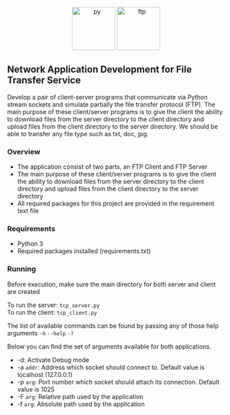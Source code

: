 <p align="center"> 
  <img src="https://cdn3.iconfinder.com/data/icons/logos-and-brands-adobe/512/267_Python-512.png" width="100" alt="py"/>
  <img src="https://blitapp.com/blog/articles/save-web-captures-to-ftp-server/ftp.png" width="100" alt="ftp">
</p>


## Network Application Development for File Transfer Service 
Develop a pair of client-server programs that communicate via Python stream sockets and simulate partially the file transfer protocol (FTP). The main purpose of these client/server programs is to give the client the ability to download files from the server directory to the client directory and upload files from the client directory to the server directory. We should be able to transfer any file type such as txt, doc, jpg.

### Overview

- The application consist of two parts, an FTP Client and FTP Server
- The main purpose of these client/server programs is to give the client the ability to download files from the server directory to the client directory and upload files from the client directory to the server directory
- All required packages for this project are provided in the requirement text file

### Requirements
- Python 3
- Required packages installed (requirements.txt)


### Running
Before execution, make sure the main directory for both server and client are created  

To run the server: ``tcp_server.py``  
To run the client: ``tcp_client.py``  

The list of available commands can be found by passing any of those help arguments ``-h`` ``--help`` ``-?``  

Below you can find the set of arguments available for both applications.

- -d: Activate Debug mode
- -a `addr`: Address which socket should connect to. Default value is localhost (127.0.0.1)
- -p `arg`: Port number which socket should attach its connection. Default value is 1025
- -F `arg`: Relative path used by the application
- -f `arg`: Absolute path used by the application
